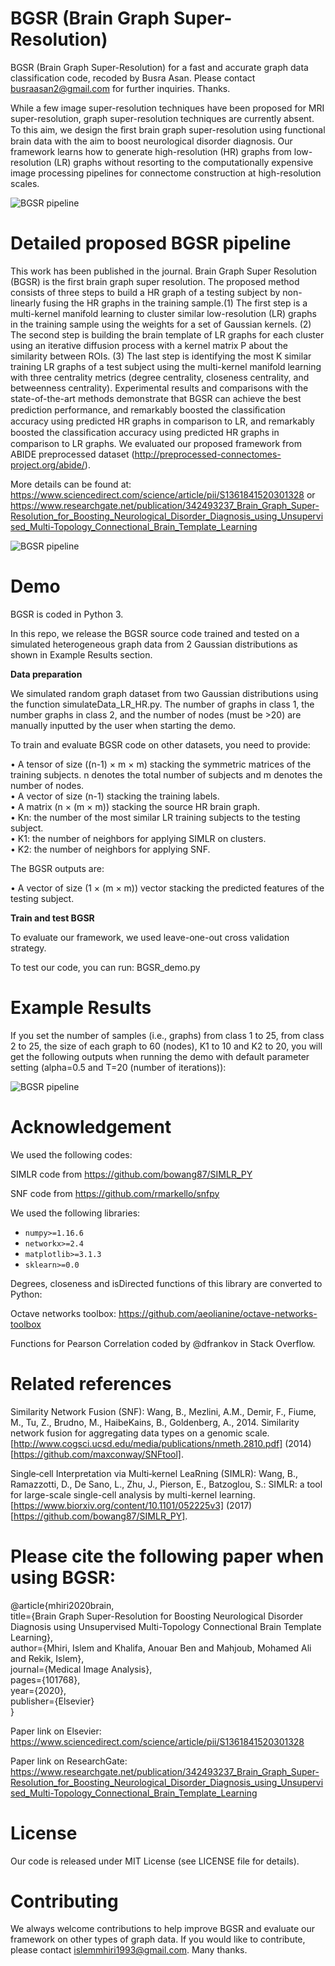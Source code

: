# BGSR (Brain Graph Super-Resolution)

BGSR (Brain Graph Super-Resolution) for a fast and accurate graph data classification code, recoded by Busra Asan. Please contact busraasan2@gmail.com for further inquiries. Thanks.

While a few image super-resolution techniques have been proposed for MRI super-resolution, graph super-resolution techniques are currently absent. To this aim, we design the ﬁrst brain graph super-resolution using functional brain data with the aim to boost neurological disorder diagnosis. Our framework learns how to generate high-resolution (HR) graphs from low-resolution (LR) graphs without resorting to the computationally expensive image processing pipelines for connectome construction at high-resolution scales.


![BGSR pipeline](https://github.com/busraasan/BGSR-basiralab/blob/master/figures/Fig1.png)

# Detailed proposed BGSR pipeline

This work has been published in the journal. Brain Graph Super Resolution (BGSR) is the first brain graph super resolution. The proposed method consists of three steps to build a HR graph of a testing subject by non-linearly fusing the HR graphs in the training sample.(1) The first step is a multi-kernel manifold learning to cluster similar low-resolution (LR) graphs in the training sample using the weights for a set of Gaussian kernels. (2) The second step is building the brain template of LR graphs for each cluster using an iterative diffusion process with a kernel matrix P about the similarity between ROIs. (3) The last step is identifying the most K similar training LR graphs of a test subject using the multi-kernel manifold learning with three centrality metrics (degree centrality, closeness centrality, and betweenness centrality). Experimental results and comparisons with the state-of-the-art methods demonstrate that BGSR can achieve the best prediction performance, and remarkably boosted the classiﬁcation accuracy using predicted HR graphs in comparison to LR, and remarkably boosted the classiﬁcation accuracy using predicted HR graphs in comparison to LR graphs. We evaluated our proposed framework from ABIDE preprocessed dataset (http://preprocessed-connectomes-project.org/abide/).

More details can be found at: https://www.sciencedirect.com/science/article/pii/S1361841520301328 or https://www.researchgate.net/publication/342493237_Brain_Graph_Super-Resolution_for_Boosting_Neurological_Disorder_Diagnosis_using_Unsupervised_Multi-Topology_Connectional_Brain_Template_Learning

![BGSR pipeline](https://github.com/busraasan/BGSR-basiralab/blob/master/figures/Fig2.png)


# Demo

BGSR is coded in Python 3.

In this repo, we release the BGSR source code trained and tested on a simulated heterogeneous graph data from 2 Gaussian distributions as shown in Example Results section.

**Data preparation**

We simulated random graph dataset from two Gaussian distributions using the function simulateData_LR_HR.py. The number of graphs in class 1, the number graphs in class 2, and the number of nodes (must be >20) are manually inputted by the user when starting the demo.

To train and evaluate BGSR code on other datasets, you need to provide:

• A tensor of size ((n-1) × m × m) stacking the symmetric matrices of the training subjects. n denotes the total number of subjects and m denotes the number of nodes.<br/>
• A vector of size (n-1) stacking the training labels.<br/>
• A matrix (n × (m × m)) stacking the source HR brain graph.<br/>
• Kn: the number of the most similar LR training subjects to the testing subject.<br/>
• K1: the number of neighbors for applying SIMLR on clusters.<br/>
• K2: the number of neighbors for applying SNF.<br/>


The BGSR outputs are:

• A vector of size (1 × (m × m)) vector stacking the predicted features of the testing subject.


**Train and test BGSR**

To evaluate our framework, we used leave-one-out cross validation strategy.

To test our code, you can run: BGSR_demo.py

# Example Results

If you set the number of samples (i.e., graphs) from class 1 to 25, from class 2 to 25, the size of each graph to 60 (nodes), K1 to 10 and K2 to 20, you will get the following outputs when running the demo with default parameter setting (alpha=0.5 and T=20 (number of iterations)):

![BGSR pipeline](https://github.com/busraasan/BGSR-basiralab/blob/master/figures/BGSR-results.png)


# Acknowledgement

We used the following codes:

SIMLR code from https://github.com/bowang87/SIMLR_PY

SNF code from https://github.com/rmarkello/snfpy

We used the following libraries:

- `numpy>=1.16.6`
- `networkx>=2.4`
- `matplotlib>=3.1.3`
- `sklearn>=0.0`

Degrees, closeness and isDirected functions of this library are converted to Python:

Octave networks toolbox: https://github.com/aeolianine/octave-networks-toolbox

Functions for Pearson Correlation coded by @dfrankov in Stack Overflow.


# Related references

Similarity Network Fusion (SNF): Wang, B., Mezlini, A.M., Demir, F., Fiume, M., Tu, Z., Brudno, M., HaibeKains, B., Goldenberg, A., 2014. Similarity network fusion for aggregating data types on a genomic scale. [http://www.cogsci.ucsd.edu/media/publications/nmeth.2810.pdf] (2014) [https://github.com/maxconway/SNFtool].

Single‐cell Interpretation via Multi‐kernel LeaRning (SIMLR): Wang, B., Ramazzotti, D., De Sano, L., Zhu, J., Pierson, E., Batzoglou, S.: SIMLR: a tool for large-scale single-cell analysis by multi-kernel learning. [https://www.biorxiv.org/content/10.1101/052225v3] (2017) [https://github.com/bowang87/SIMLR_PY].

# Please cite the following paper when using BGSR:

@article{mhiri2020brain,<br/>
  title={Brain Graph Super-Resolution for Boosting Neurological Disorder Diagnosis using Unsupervised Multi-Topology Connectional Brain Template Learning},<br/>
  author={Mhiri, Islem and Khalifa, Anouar Ben and Mahjoub, Mohamed Ali and Rekik, Islem},<br/>
  journal={Medical Image Analysis},<br/>
  pages={101768},<br/>
  year={2020},<br/>
  publisher={Elsevier}<br/>
}<br/>

Paper link on Elsevier:
https://www.sciencedirect.com/science/article/pii/S1361841520301328

Paper link on ResearchGate:
https://www.researchgate.net/publication/342493237_Brain_Graph_Super-Resolution_for_Boosting_Neurological_Disorder_Diagnosis_using_Unsupervised_Multi-Topology_Connectional_Brain_Template_Learning

# License
Our code is released under MIT License (see LICENSE file for details).

# Contributing
We always welcome contributions to help improve BGSR and evaluate our framework on other types of graph data. If you would like to contribute, please contact islemmhiri1993@gmail.com. Many thanks.
